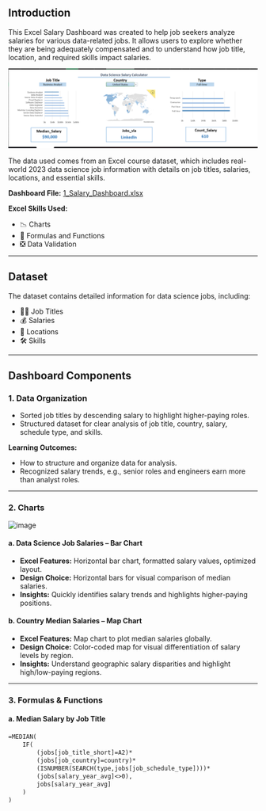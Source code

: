 
## Introduction
This Excel Salary Dashboard was created to help job seekers analyze salaries for various data-related jobs. It allows users to explore whether they are being adequately compensated and to understand how job title, location, and required skills impact salaries.

![image alt](https://github.com/salmaert/Excel_projects_Data_Analytics/blob/ea926ab0d06a1d9bb42dde232b7d79eeed15343e/Excel_Project1/Project1_image.png)

The data used comes from an Excel course dataset, which includes real-world 2023 data science job information with details on job titles, salaries, locations, and essential skills.

**Dashboard File:** [1_Salary_Dashboard.xlsx](#)  

**Excel Skills Used:**
- 📉 Charts
- 🧮 Formulas and Functions
- ❎ Data Validation

---

## Dataset
The dataset contains detailed information for data science jobs, including:
- 👨‍💼 Job Titles
- 💰 Salaries
- 📍 Locations
- 🛠️ Skills

---

## Dashboard Components

### 1. Data Organization
- Sorted job titles by descending salary to highlight higher-paying roles.
- Structured dataset for clear analysis of job title, country, salary, schedule type, and skills.

**Learning Outcomes:**
- How to structure and organize data for analysis.
- Recognized salary trends, e.g., senior roles and engineers earn more than analyst roles.

---

### 2. Charts

<img width="464" height="244" alt="image" src="https://github.com/user-attachments/assets/69cd72c7-a56b-410d-85c2-750184fdb360" />

#### a. Data Science Job Salaries – Bar Chart
- **Excel Features:** Horizontal bar chart, formatted salary values, optimized layout.
- **Design Choice:** Horizontal bars for visual comparison of median salaries.
- **Insights:** Quickly identifies salary trends and highlights higher-paying positions.

#### b. Country Median Salaries – Map Chart
- **Excel Features:** Map chart to plot median salaries globally.
- **Design Choice:** Color-coded map for visual differentiation of salary levels by region.
- **Insights:** Understand geographic salary disparities and highlight high/low-paying regions.

---

### 3. Formulas & Functions

#### a. Median Salary by Job Title
```excel
=MEDIAN(
    IF(
        (jobs[job_title_short]=A2)*
        (jobs[job_country]=country)*
        (ISNUMBER(SEARCH(type,jobs[job_schedule_type])))*
        (jobs[salary_year_avg]<>0),
        jobs[salary_year_avg]
    )
)

